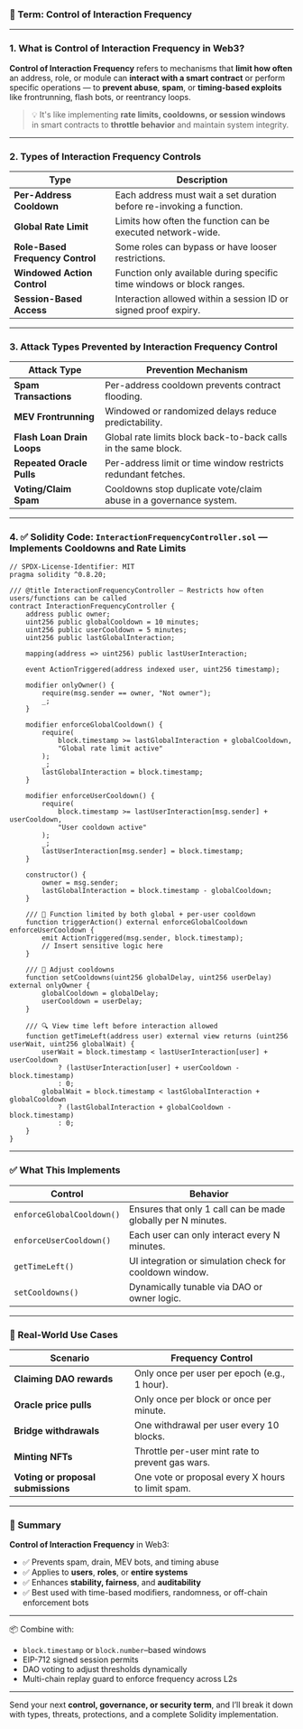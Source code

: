 ### 🔐 Term: **Control of Interaction Frequency**

---

### 1. **What is Control of Interaction Frequency in Web3?**

**Control of Interaction Frequency** refers to mechanisms that **limit how often** an address, role, or module can **interact with a smart contract** or perform specific operations — to **prevent abuse**, **spam**, or **timing-based exploits** like frontrunning, flash bots, or reentrancy loops.

> 💡 It's like implementing **rate limits, cooldowns, or session windows** in smart contracts to **throttle behavior** and maintain system integrity.

---

### 2. **Types of Interaction Frequency Controls**

| Type                             | Description                                                           |
| -------------------------------- | --------------------------------------------------------------------- |
| **Per-Address Cooldown**         | Each address must wait a set duration before re-invoking a function.  |
| **Global Rate Limit**            | Limits how often the function can be executed network-wide.           |
| **Role-Based Frequency Control** | Some roles can bypass or have looser restrictions.                    |
| **Windowed Action Control**      | Function only available during specific time windows or block ranges. |
| **Session-Based Access**         | Interaction allowed within a session ID or signed proof expiry.       |

---

### 3. **Attack Types Prevented by Interaction Frequency Control**

| Attack Type                | Prevention Mechanism                                              |
| -------------------------- | ----------------------------------------------------------------- |
| **Spam Transactions**      | Per-address cooldown prevents contract flooding.                  |
| **MEV Frontrunning**       | Windowed or randomized delays reduce predictability.              |
| **Flash Loan Drain Loops** | Global rate limits block back-to-back calls in the same block.    |
| **Repeated Oracle Pulls**  | Per-address limit or time window restricts redundant fetches.     |
| **Voting/Claim Spam**      | Cooldowns stop duplicate vote/claim abuse in a governance system. |

---

### 4. ✅ Solidity Code: `InteractionFrequencyController.sol` — Implements Cooldowns and Rate Limits

```solidity
// SPDX-License-Identifier: MIT
pragma solidity ^0.8.20;

/// @title InteractionFrequencyController — Restricts how often users/functions can be called
contract InteractionFrequencyController {
    address public owner;
    uint256 public globalCooldown = 10 minutes;
    uint256 public userCooldown = 5 minutes;
    uint256 public lastGlobalInteraction;

    mapping(address => uint256) public lastUserInteraction;

    event ActionTriggered(address indexed user, uint256 timestamp);

    modifier onlyOwner() {
        require(msg.sender == owner, "Not owner");
        _;
    }

    modifier enforceGlobalCooldown() {
        require(
            block.timestamp >= lastGlobalInteraction + globalCooldown,
            "Global rate limit active"
        );
        _;
        lastGlobalInteraction = block.timestamp;
    }

    modifier enforceUserCooldown() {
        require(
            block.timestamp >= lastUserInteraction[msg.sender] + userCooldown,
            "User cooldown active"
        );
        _;
        lastUserInteraction[msg.sender] = block.timestamp;
    }

    constructor() {
        owner = msg.sender;
        lastGlobalInteraction = block.timestamp - globalCooldown;
    }

    /// 🔐 Function limited by both global + per-user cooldown
    function triggerAction() external enforceGlobalCooldown enforceUserCooldown {
        emit ActionTriggered(msg.sender, block.timestamp);
        // Insert sensitive logic here
    }

    /// 🔧 Adjust cooldowns
    function setCooldowns(uint256 globalDelay, uint256 userDelay) external onlyOwner {
        globalCooldown = globalDelay;
        userCooldown = userDelay;
    }

    /// 🔍 View time left before interaction allowed
    function getTimeLeft(address user) external view returns (uint256 userWait, uint256 globalWait) {
        userWait = block.timestamp < lastUserInteraction[user] + userCooldown
            ? (lastUserInteraction[user] + userCooldown - block.timestamp)
            : 0;
        globalWait = block.timestamp < lastGlobalInteraction + globalCooldown
            ? (lastGlobalInteraction + globalCooldown - block.timestamp)
            : 0;
    }
}
```

---

### ✅ What This Implements

| Control                   | Behavior                                                     |
| ------------------------- | ------------------------------------------------------------ |
| `enforceGlobalCooldown()` | Ensures that only 1 call can be made globally per N minutes. |
| `enforceUserCooldown()`   | Each user can only interact every N minutes.                 |
| `getTimeLeft()`           | UI integration or simulation check for cooldown window.      |
| `setCooldowns()`          | Dynamically tunable via DAO or owner logic.                  |

---

### 🔐 Real-World Use Cases

| Scenario                           | Frequency Control                                 |
| ---------------------------------- | ------------------------------------------------- |
| **Claiming DAO rewards**           | Only once per user per epoch (e.g., 1 hour).      |
| **Oracle price pulls**             | Only once per block or once per minute.           |
| **Bridge withdrawals**             | One withdrawal per user every 10 blocks.          |
| **Minting NFTs**                   | Throttle per-user mint rate to prevent gas wars.  |
| **Voting or proposal submissions** | One vote or proposal every X hours to limit spam. |

---

### 🧠 Summary

**Control of Interaction Frequency** in Web3:

* ✅ Prevents spam, drain, MEV bots, and timing abuse
* ✅ Applies to **users**, **roles**, or **entire systems**
* ✅ Enhances **stability, fairness**, and **auditability**
* ✅ Best used with time-based modifiers, randomness, or off-chain enforcement bots

---

📦 Combine with:

* `block.timestamp` or `block.number`–based windows
* EIP-712 signed session permits
* DAO voting to adjust thresholds dynamically
* Multi-chain replay guard to enforce frequency across L2s

---

Send your next **control, governance, or security term**, and I’ll break it down with types, threats, protections, and a complete Solidity implementation.
